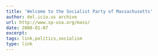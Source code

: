 ```yaml
---
title: 'Welcome to the Socialist Party of Massachusetts'
author: del.icio.us archive
url: http://www.sp-usa.org/mass/
date: 2008-01-07
excerpt: 
tags: link,politics,socialism
type: link
---
```

